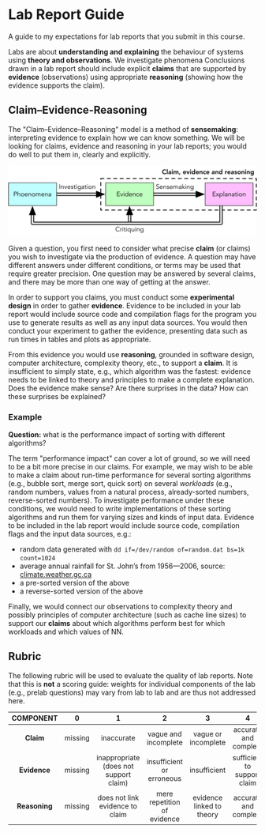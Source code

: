 # Lab Report Guide

A guide to my expectations for lab reports that you submit in this course.

Labs are about **understanding and explaining** the behaviour of systems using **theory and observations**. We investigate phenomena Conclusions drawn in a lab report should include explicit **claims** that are supported by **evidence** (observations) using appropriate **reasoning** (showing how the evidence supports the claim).

## Claim–Evidence-Reasoning

The "Claim–Evidence–Reasoning" model is a method of **sensemaking**: interpreting evidence to explain how we can know something. We will be looking for claims, evidence and reasoning in your lab reports; you would do well to put them in, clearly and explicitly.

![](./cer.png)

Given a question, you first need to consider what precise **claim** (or claims) you wish to investigate via the production of evidence. A question may have different answers under different conditions, or terms may be used that require greater precision. One question may be answered by several claims, and there may be more than one way of getting at the answer.

In order to support you claims, you must conduct some **experimental design** in order to gather **evidence**. Evidence to be included in your lab report would include source code and compilation flags for the program you use to generate results as well as any input data sources. You would then conduct your experiment to gather the evidence, presenting data such as run times in tables and plots as appropriate.

From this evidence you would use **reasoning**, grounded in software design, computer architecture, complexity theory, etc., to support a **claim**. It is insufficient to simply state, e.g., which algorithm was the fastest: evidence needs to be linked to theory and principles to make a complete explanation. Does the evidence make sense? Are there surprises in the data? How can these surprises be explained?

### Example

**Question:** what is the performance impact of sorting with different algorithms?

The term "performance impact" can cover a lot of ground, so we will need to be a bit more precise in our claims. For example, we may wish to be able to make a claim about run-time performance for several sorting algorithms (e.g., bubble sort, merge sort, quick sort) on several *workloads* (e.g., random numbers, values from a natural process, already-sorted numbers, reverse-sorted numbers). To investigate performance under these conditions, we would need to write implementations of these sorting algorithms and run them for varying sizes and kinds of input data. Evidence to be included in the lab report would include source code, compilation flags and the input data sources, e.g.:

- random data generated with `dd if=/dev/random of=random.dat bs=1k count=1024`
- average annual rainfall for St. John’s from 1956—2006, source: [climate.weather.gc.ca](http://climate.weather.gc.ca/climate_data/daily_data_e.html?hlyRange=|&dlyRange=1874-01-01|1956-03-31&mlyRange=1874-01-01|1956-12-01&StationID=6718&Prov=NL&urlExtension=_e.html&searchType=stnName&optLimit=yearRange&StartYear=1840&EndYear=2018&selRowPerPage=25&Line=0&searchMethod=contains&Month=3&Day=21&txtStationName=St.+John's&timeframe=2&Year=1956)
- a pre-sorted version of the above
- a reverse-sorted version of the above

Finally, we would connect our observations to complexity theory and possibly principles of computer architecture (such as cache line sizes) to support our **claims** about which algorithms perform best for which workloads and which values of NN.

## Rubric

The following rubric will be used to evaluate the quality of lab reports. Note that this is **not** a scoring guide: weights for individual components of the lab (e.g., prelab questions) may vary from lab to lab and are thus not addressed here.

|   COMPONENT   |    0    |                   1                    |              2              |             3             |              4              |
| :-----------: | :-----: | :------------------------------------: | :-------------------------: | :-----------------------: | :-------------------------: |
|   **Claim**   | missing |               inaccurate               |    vague and incomplete     |    vague or incomplete    |    accurate and complete    |
| **Evidence**  | missing | inappropriate (does not support claim) |  insufficient or erroneous  |       insufficient        | sufficient to support claim |
| **Reasoning** | missing |    does not link evidence to claim     | mere repetition of evidence | evidence linked to theory |    accurate and complete    |